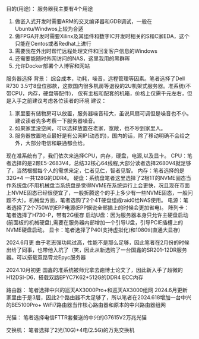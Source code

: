 目的(用途)：
服务器我主要有4个用途
1. 做嵌入式开发时需要ARM的交叉编译器和GDB调试，一般在Ubuntu/Windwos上较为合适
2. 做FPGA开发时需要Xilinx及其组件和数字IC开发时相关的S和C家EDA，这个只能在Centos或者Redhat上进行
3. 需要我在外出时帮忙远程处理文件和回复客户信息的Windows
4. 还需要能随时外网访问的NAS，这里我用的黑群晖
5. 允许Docker部署个人博客和网站

服务器选择
背景：
综合成本，功耗，噪音，远程管理等因素。笔者选择了Dell R730 3.5寸8盘位那款，这款国内很多机房等退役的2U机架式服务器。准系统(不带CPU，内存，硬盘等配件)，
仅有主板和配套的机箱，价格上仅需千元左右，但是入手之前建议考虑各位读者的环境
 建议：
1. 家里要有储物房可以放置，服务器噪音较大，虽说风扇可调但是噪音也不小。建议读者先多考察一下服务器噪音。
2. 如果家里没空间，可以选择放置在老家，宽敞，也不吵到家里人。
3. 服务器放置地点最好是有公网IP(动态的)，国内的话，除了移动明确不会给之外，大部分电信和联通都会给。

现在准系统有了，我们依次来选择CPU，内存，硬盘，电源,以及显卡。
CPU：笔者选择的是2颗E5-2683V4，总结32核心64线程,大部分读者选择2680V4就足够了，当然根据每个人的需求来定，仁者见仁，智者见智。
内存：笔者选择的是32G*4 一共128G的DDR4。
硬盘：系统盘笔者这里选择了2根1T的NVME固态当作系统盘(不用机械盘当系统盘是觉得NVME在系统运行上会更快，况且现在市面上NVME固态已经很便宜了，一般折腾这个的手上多少有一些NVME固态，一般问题不大)，机械盘方面，笔者选购了2个4T硬盘组成raid0给NAS使用。
电源：笔者选择了2个750W的EPP电源(EPP据说全部插上的时候会更加省电)。
阵列卡：笔者选择了H730-P，带有2G缓存
启动U盘：因为服务器本身只允许主硬盘启动(前面板的机械硬盘),需要在服务器内部增加一个引导U盘，引导PCIE插槽上的NVME硬盘启动。
显卡：笔者选择了P40(支持虚拟化)和1080ti(直通大显存)

2024.6月更
由于老志强功耗过高，性能不是那么足够，因此笔者在2月份的时候出给了同事，也带他入坑了（笑，因此从新选购了一台国鑫的SR201-12DR服务器。可以搭载双路霄龙Epyc服务器

2024.10月初更
国鑫的准系统被师兄拿去跑博士论文了，因此新入手了超微的H12DSI-D6，搭载双路EPYC7K62+512G的DDR4 ECC内存


路由器：
    笔者选择中兴的巡天AX3000Pro+和巡天AX3000组网
    2024.6月更新
    家里由于是3层，因此2个路由器不太足够了，所以笔者在2024.618增加一台中兴的BE5100Pro+ WiFi7路由器当作核心路由器和原本的中兴路由器组网

光猫：
    笔者选择电信FTTR套餐送的中兴的G7615V2万兆光猫

交换机：
    笔者选择了2光(10G)+4电(2.5G)的万兆交换机


